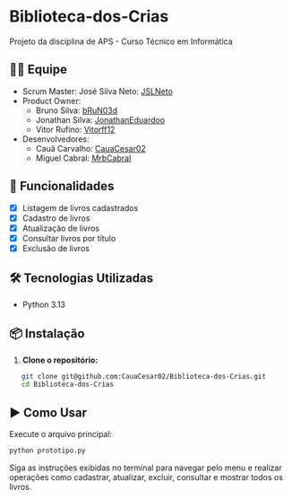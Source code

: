 # Biblioteca-dos-Crias
Projeto da disciplina de APS - Curso Técnico em Informática


## 🧑‍💻 Equipe
- Scrum Master: José Silva Neto: [JSLNeto](https://github.com/JSLNeto)
- Product Owner:
    - Bruno Silva: [bRuN03d](https://github.com/bRuN03d)
    - Jonathan Silva: [JonathanEduardoo](https://github.com/JonathanEduardoo)
    - Vitor Rufino: [Vitorff12](https://github.com/Vitorff12)
- Desenvolvedores:
    - Cauã Carvalho: [CauaCesar02](https://github.com/CauaCesar02)
    - Miguel Cabral: [MrbCabral](https://github.com/MrbCabral)

## 🚀 Funcionalidades

- [x] Listagem de livros cadastrados
- [x] Cadastro de livros
- [x] Atualização de livros
- [x] Consultar livros por título
- [x] Exclusão de livros

## 🛠️ Tecnologias Utilizadas

- Python 3.13

## 📦 Instalação

1. **Clone o repositório:**
```bash
   git clone git@github.com:CauaCesar02/Biblioteca-dos-Crias.git
   cd Biblioteca-dos-Crias
````

## ▶️ Como Usar

Execute o arquivo principal:

```bash
python prototipo.py
```

Siga as instruções exibidas no terminal para navegar pelo menu e realizar operações como cadastrar, atualizar, excluir, consultar e mostrar todos os livros.
